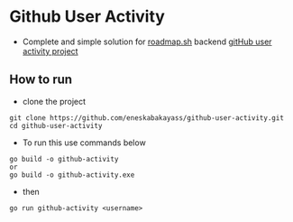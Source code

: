 # Github User Activity

- Complete and simple solution for [roadmap.sh](https://roadmap.sh) backend [gitHub user activity project](https://roadmap.sh/projects/github-user-activity)

## How to run
- clone the project
```shell
git clone https://github.com/eneskabakayass/github-user-activity.git
cd github-user-activity
```
- To run this use commands below
```shell
go build -o github-activity
or
go build -o github-activity.exe
```
- then 
```shell
go run github-activity <username>
```